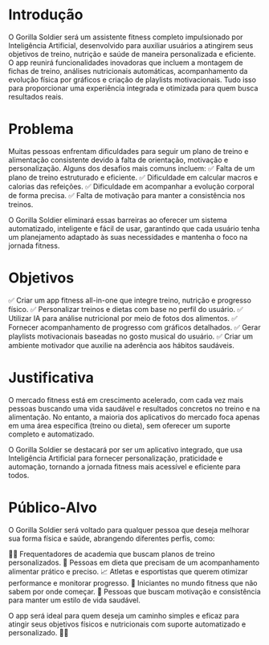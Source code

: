 # Introdução

O Gorilla Soldier será um assistente fitness completo impulsionado por Inteligência Artificial, desenvolvido para auxiliar usuários a atingirem seus objetivos de treino, nutrição e saúde de maneira personalizada e eficiente. O app reunirá funcionalidades inovadoras que incluem a montagem de fichas de treino, análises nutricionais automáticas, acompanhamento da evolução física por gráficos e criação de playlists motivacionais. Tudo isso para proporcionar uma experiência integrada e otimizada para quem busca resultados reais.

# Problema

Muitas pessoas enfrentam dificuldades para seguir um plano de treino e alimentação consistente devido à falta de orientação, motivação e personalização. Alguns dos desafios mais comuns incluem:
✅ Falta de um plano de treino estruturado e eficiente.
✅ Dificuldade em calcular macros e calorias das refeições.
✅ Dificuldade em acompanhar a evolução corporal de forma precisa.
✅ Falta de motivação para manter a consistência nos treinos.

O Gorilla Soldier eliminará essas barreiras ao oferecer um sistema automatizado, inteligente e fácil de usar, garantindo que cada usuário tenha um planejamento adaptado às suas necessidades e mantenha o foco na jornada fitness.

# Objetivos

✅ Criar um app fitness all-in-one que integre treino, nutrição e progresso físico.
✅ Personalizar treinos e dietas com base no perfil do usuário.
✅ Utilizar IA para análise nutricional por meio de fotos dos alimentos.
✅ Fornecer acompanhamento de progresso com gráficos detalhados.
✅ Gerar playlists motivacionais baseadas no gosto musical do usuário.
✅ Criar um ambiente motivador que auxilie na aderência aos hábitos saudáveis.

# Justificativa

O mercado fitness está em crescimento acelerado, com cada vez mais pessoas buscando uma vida saudável e resultados concretos no treino e na alimentação. No entanto, a maioria dos aplicativos do mercado foca apenas em uma área específica (treino ou dieta), sem oferecer um suporte completo e automatizado.

O Gorilla Soldier se destacará por ser um aplicativo integrado, que usa Inteligência Artificial para fornecer personalização, praticidade e automação, tornando a jornada fitness mais acessível e eficiente para todos.

# Público-Alvo

O Gorilla Soldier será voltado para qualquer pessoa que deseja melhorar sua forma física e saúde, abrangendo diferentes perfis, como:

🏋️‍♂️ Frequentadores de academia que buscam planos de treino personalizados.
🥗 Pessoas em dieta que precisam de um acompanhamento alimentar prático e preciso.
📈 Atletas e esportistas que querem otimizar performance e monitorar progresso.
💪 Iniciantes no mundo fitness que não sabem por onde começar.
🎯 Pessoas que buscam motivação e consistência para manter um estilo de vida saudável.

O app será ideal para quem deseja um caminho simples e eficaz para atingir seus objetivos físicos e nutricionais com suporte automatizado e personalizado. 🚀💪

